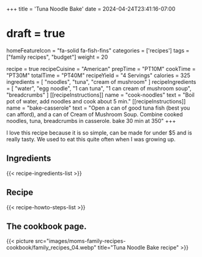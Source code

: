 +++
title = 'Tuna Noodle Bake'
date = 2024-04-24T23:41:16-07:00
# draft = true
homeFeatureIcon = "fa-solid fa-fish-fins"
categories = ['recipes']
tags = ["family recipes", "budget"]
weight = 20

recipe = true
recipeCuisine = "American"
prepTime = "PT10M"
cookTime = "PT30M"
totalTime = "PT40M"
recipeYield = "4 Servings"
calories = 325 
ingredients = [
  "noodles",
  "tuna",
  "cream of mushroom"
]
recipeIngredients = [
  "water",
  "egg noodle",
  "1 can tuna",
  "1 can cream of mushroom soup",
  "breadcrumbs"
]
[[recipeInstructions]]
  name = "cook-noodles"
  text = "Boil pot of water, add noodles and cook about 5 min."
[[recipeInstructions]]
  name = "bake-casserole"
  text = "Open a can of good tuna fish (best you can afford), and a can of Cream of Mushroom Soup. Combine cooked noodles, tuna, breadcrumbs in casserole. bake 30 min at 350"
+++

I love this recipe because it is so simple, can be made for under $5 and is really tasty. We used to eat this quite often when I was growing up.

## Ingredients
{{< recipe-ingredients-list >}}

## Recipe
{{< recipe-howto-steps-list >}}

## The cookbook page.
{{< picture src="images/moms-family-recipes-cookbook/family_recipes_04.webp" title="Tuna Noodle Bake recipe" >}}